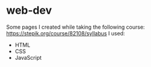 # web-dev
Some pages I created while taking the following course: https://stepik.org/course/82108/syllabus 
I used:
- HTML
- CSS
- JavaScript
